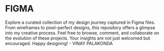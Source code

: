 # FIGMA
Explore a curated collection of my design journey captured in Figma files. From wireframes to pixel-perfect designs, this repository offers a glimpse into my creative process. Feel free to browse, comment, and collaborate on the evolution of these projects. Your insights are not just welcomed but encouraged. Happy designing! - VINAY PALAKONDA
